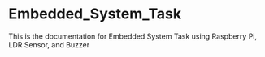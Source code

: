 # Embedded_System_Task
This is the documentation for Embedded System Task using Raspberry Pi, LDR Sensor, and Buzzer
